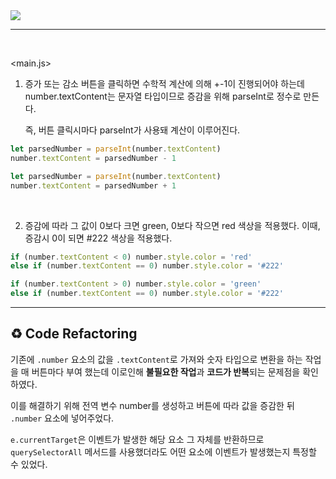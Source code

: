 <img src="https://user-images.githubusercontent.com/92071025/208341460-9b873a2c-8e68-4c8b-bc50-9e5d25632478.gif" />

<br />
<hr />
<br />

&lt;main.js&gt;

1. 증가 또는 감소 버튼을 클릭하면 수학적 계산에 의해 +-1이 진행되어야 하는데 number.textContent는 문자열 타입이므로 증감을 위해 parseInt로 정수로 만든다.

   즉, 버튼 클릭시마다 parseInt가 사용돼 계산이 이루어진다.

```javascript
let parsedNumber = parseInt(number.textContent)
number.textContent = parsedNumber - 1

let parsedNumber = parseInt(number.textContent)
number.textContent = parsedNumber + 1
```

<br />

2. 증감에 따라 그 값이 0보다 크면 green, 0보다 작으면 red 색상을 적용했다.
   이때, 증감시 0이 되면 #222 색상을 적용했다.

```javascript
if (number.textContent < 0) number.style.color = 'red'
else if (number.textContent == 0) number.style.color = '#222'

if (number.textContent > 0) number.style.color = 'green'
else if (number.textContent == 0) number.style.color = '#222'
```

<hr />

## ♻️ Code Refactoring

기존에 <code>.number</code> 요소의 값을 <code>.textContent</code>로 가져와 숫자 타입으로 변환을 하는 작업을 매 버튼마다 부여 했는데
이로인해 <strong>불필요한 작업</strong>과 <strong>코드가 반복</strong>되는 문제점을 확인하였다.

이를 해결하기 위해 전역 변수 number를 생성하고 버튼에 따라 값을 증감한 뒤 <code>.number</code> 요소에 넣어주었다.

<code>e.currentTarget</code>은 이벤트가 발생한 해당 요소 그 자체를 반환하므로 <code>querySelectorAll</code> 메서드를 사용했더라도 어떤 요소에 이벤트가 발생했는지 특정할 수 있었다.
